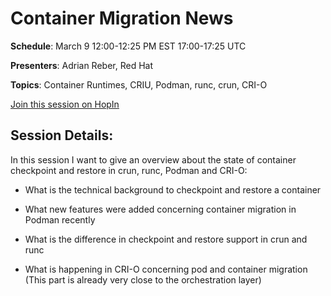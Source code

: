 # Container Migration News

**Schedule**: March 9 12:00-12:25 PM EST 17:00-17:25 UTC

**Presenters**: Adrian Reber, Red Hat

**Topics**: Container Runtimes, CRIU, Podman, runc, crun, CRI-O

[Join this session on HopIn](https://hopin.com/events/container-plumbing-days)

## Session Details:

In this session I want to give an overview about the state of container checkpoint and restore in crun, runc, Podman and CRI-O:

 * What is the technical background to checkpoint and restore a container

 * What new features were added concerning container migration in Podman recently

 * What is the difference in checkpoint and restore support in crun and runc

 * What is happening in CRI-O concerning pod and container migration (This part is already very close to the orchestration layer)
